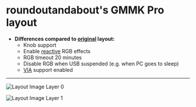 # roundoutandabout's GMMK Pro layout

* **Differences compared to [original](https://config.qmk.fm/#/gmmk/pro/rev1/ansi/LAYOUT) layout:**
	* Knob support
	* Enable [reactive](https://docs.qmk.fm/#/feature_rgb_matrix?id=additional-configh-options) RGB effects
	* RGB timeout 20 minutes
	* Disable RGB when USB suspended (e.g. when PC goes to sleep)
	* [VIA](https://www.caniusevia.com/docs/configuring_qmk/) support enabled

---

![Layout Image Layer 0](https://i.imgur.com/aOjgBho.png)


![Layout Image Layer 1](https://i.imgur.com/K6oiyxc.png)
